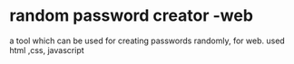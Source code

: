 # random password creator -web
a tool which can be used for creating passwords randomly, for web. used html ,css, javascript

